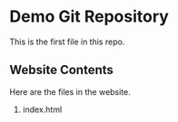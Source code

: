 # Demo Git Repository

This is the first file in this repo.

## Website Contents
Here are the files in the website.

1. index.html
